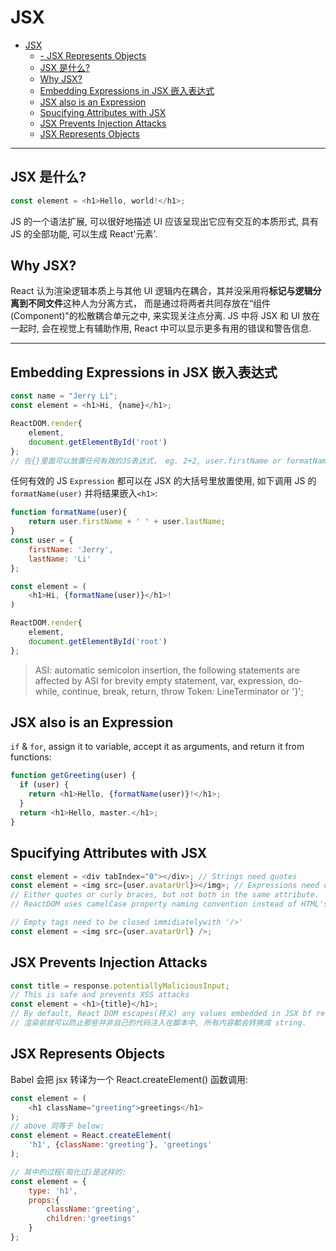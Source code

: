 # JSX
- [JSX](#jsx)
  - [- JSX Represents Objects](#ullijsx-represents-objectsliul)
  - [JSX 是什么?](#jsx-是什么)
  - [Why JSX?](#why-jsx)
  - [Embedding Expressions in JSX 嵌入表达式](#embedding-expressions-in-jsx-嵌入表达式)
  - [JSX also is an Expression](#jsx-also-is-an-expression)
  - [Spucifying Attributes with JSX](#spucifying-attributes-with-jsx)
  - [JSX Prevents Injection Attacks](#jsx-prevents-injection-attacks)
  - [JSX Represents Objects](#jsx-represents-objects)
---

## JSX 是什么?

```js
const element = <h1>Hello, world!</h1>;
```

JS 的一个语法扩展, 可以很好地描述 UI 应该呈现出它应有交互的本质形式, 具有 JS 的全部功能, 可以生成 React'元素'.
<br>

## Why JSX?

React 认为渲染逻辑本质上与其他 UI 逻辑内在耦合，其并没采用将**标记与逻辑分离到不同文件**这种人为分离方式， 而是通过将两者共同存放在“组件(Component)"的松散耦合单元之中, 来实现关注点分离. JS 中将 JSX 和 UI 放在一起时, 会在视觉上有辅助作用, React 中可以显示更多有用的错误和警告信息.

---

## Embedding Expressions in JSX 嵌入表达式

```js
const name = "Jerry Li";
const element = <h1>Hi, {name}</h1>;

ReactDOM.render{
    element,
    document.getElementById('root')
};
// 在{}里面可以放置任何有效的JS表达式， eg. 2+2, user.firstName or formatName(user)
```

任何有效的 JS `Expression` 都可以在 JSX 的大括号里放置使用, 如下调用 JS 的 `formatName(user)` 并将结果嵌入`<h1>`:

```js
function formatName(user){
    return user.firstName + ' ' + user.lastName;
}
const user = {
    firstName: 'Jerry',
    lastName: 'Li'
};

const element = (
    <h1>Hi, {formatName(user)}</h1>!
)

ReactDOM.render{
    element,
    document.getElementById('root')
};
```

> ASI: automatic semicolon insertion, the following statements are affected by ASI for brevity
> empty statement, var, expression, do-while, continue, break, return, throw
> Token: LineTerminator or '}';

## JSX also is an Expression

`if` & `for`, assign it to variable, accept it as arguments, and return it from functions:

```js
function getGreeting(user) {
  if (user) {
    return <h1>Hello, {formatName(user)}!</h1>;
  }
  return <h1>Hello, master.</h1>;
}
```

## Spucifying Attributes with JSX

```js
const element = <div tabIndex="0"></div>; // Strings need quotes
const element = <img src={user.avatarUrl}></img>; // Expressions need curly braces
// Either quotes or curly braces, but not both in the same attribute.
// ReactDOM uses camelCase property naming convention instead of HTML's e.g. className/tabIndex

// Empty tags need to be closed immidiatelywith '/>'
const element = <img src={user.avatarUrl} />;
```

## JSX Prevents Injection Attacks

```js
const title = response.potentiallyMaliciousInput;
// This is safe and prevents XSS attacks
const element = <h1>{title}</h1>;
// By default, React DOM escapes(转义) any values embedded in JSX bf rendering them.
// 渲染前就可以防止那些并非自己的代码注入在脚本中, 所有内容都会转换成 string.
```

## JSX Represents Objects

Babel 会把 jsx 转译为一个 React.createElement() 函数调用:

```js
const element = (
    <h1 className="greeting">greetings</h1>
);
// above 同等于 below:
const element = React.createElement(
    'h1', {className:'greeting'}, 'greetings'
);

// 其中的过程(简化过)是这样的:
const element = {
    type: 'h1',
    props:{
        className:'greeting',
        children:'greetings'
    }
};
```
